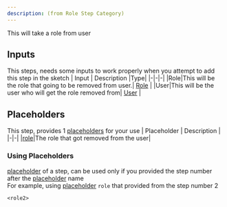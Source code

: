 ```yaml
---
description: (from Role Step Category)
---
```

This will take a role from user

## Inputs
This steps, needs some inputs to work properly when you attempt to add this step in the sketch
| Input      | Description |Type|
|-|-|-|
|Role|This will be the role that going to be removed from user.| [ Role](../inputs/role.md) |
|User|This will be the user who will get the role removed from| [ User](../inputs/user.md) |

## Placeholders
This step, provides 1 [placeholders](../tutorials/placeholder.md) for your use
| Placeholder      | Description |
|-|-|
|[role](../placeholders/role.md)|The role that got removed from the user|

### Using Placeholders
[placeholder](../tutorials/placeholder.md) of a step, can be used only if you provided the step number after the [placeholder](../tutorials/placeholder.md) name\
For example, using [placeholder](../tutorials/placeholder.md) `role` that provided from the step number 2
 
```
<role2>
```
